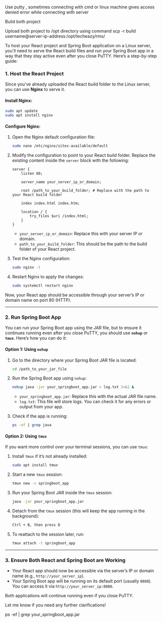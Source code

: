 
Use putty , sometimes connecting with cmd or linux machine gives access denied error while connecting with server

Build both project 

Upload both project to /opt directory using command 
scp -r build username@server-ip-address:/opt/techeazy/rms/


To host your React project and Spring Boot application on a Linux server, you'll need to serve the React build files and run your Spring Boot app in a way that they stay active even after you close PuTTY. Here’s a step-by-step guide:

### 1. **Host the React Project**

Since you've already uploaded the React build folder to the Linux server, you can use **Nginx** to serve it.

#### Install Nginx:
```bash
sudo apt update
sudo apt install nginx
```

#### Configure Nginx:
1. Open the Nginx default configuration file:
   ```bash
   sudo nano /etc/nginx/sites-available/default
   ```

2. Modify the configuration to point to your React build folder. Replace the existing content inside the `server` block with the following:

   ```nginx
   server {
       listen 80;

       server_name your_server_ip_or_domain;

       root /path_to_your_build_folder; # Replace with the path to your React build folder

       index index.html index.htm;

       location / {
           try_files $uri /index.html;
       }
   }
   ```

   - `your_server_ip_or_domain`: Replace this with your server IP or domain.
   - `path_to_your_build_folder`: This should be the path to the build folder of your React project.

3. Test the Nginx configuration:
   ```bash
   sudo nginx -t
   ```

4. Restart Nginx to apply the changes:
   ```bash
   sudo systemctl restart nginx
   ```

Now, your React app should be accessible through your server’s IP or domain name on port 80 (HTTP).

---

### 2. **Run Spring Boot App**

You can run your Spring Boot app using the JAR file, but to ensure it continues running even after you close PuTTY, you should use **`nohup`** or **`tmux`**. Here’s how you can do it:

#### Option 1: Using `nohup`
1. Go to the directory where your Spring Boot JAR file is located:
   ```bash
   cd /path_to_your_jar_file
   ```

2. Run the Spring Boot app using `nohup`:
   ```bash
   nohup java -jar your_springboot_app.jar > log.txt 2>&1 &
   ```

   - `your_springboot_app.jar`: Replace this with the actual JAR file name.
   - `log.txt`: This file will store logs. You can check it for any errors or output from your app.

3. Check if the app is running:
   ```bash
   ps -ef | grep java
   ```

#### Option 2: Using `tmux`
If you want more control over your terminal sessions, you can use `tmux`:

1. Install `tmux` if it’s not already installed:
   ```bash
   sudo apt install tmux
   ```

2. Start a new `tmux` session:
   ```bash
   tmux new -s springboot_app
   ```

3. Run your Spring Boot JAR inside the `tmux` session:
   ```bash
   java -jar your_springboot_app.jar
   ```

4. Detach from the `tmux` session (this will keep the app running in the background):
   ```bash
   Ctrl + B, then press D
   ```

5. To reattach to the session later, run:
   ```bash
   tmux attach -t springboot_app
   ```

---

### 3. **Ensure Both React and Spring Boot are Working**

- Your React app should now be accessible via the server’s IP or domain name (e.g., `http://your_server_ip`).
- Your Spring Boot app will be running on its default port (usually `8080`). You can access it via `http://your_server_ip:8080`.

Both applications will continue running even if you close PuTTY.

Let me know if you need any further clarifications!



ps -ef | grep your_springboot_app.jar
